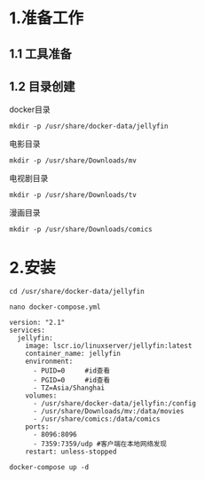 # 1.准备工作

## 1.1 工具准备


## 1.2 目录创建
docker目录
```
mkdir -p /usr/share/docker-data/jellyfin
```

电影目录
```
mkdir -p /usr/share/Downloads/mv
```

电视剧目录
```
mkdir -p /usr/share/Downloads/tv
```

漫画目录
```
mkdir -p /usr/share/Downloads/comics
```

# 2.安装
```
cd /usr/share/docker-data/jellyfin
```

```
nano docker-compose.yml
```

```
version: "2.1"
services:
  jellyfin:
    image: lscr.io/linuxserver/jellyfin:latest
    container_name: jellyfin
    environment:
      - PUID=0     #id查看
      - PGID=0     #id查看
      - TZ=Asia/Shanghai
    volumes:
      - /usr/share/docker-data/jellyfin:/config
      - /usr/share/Downloads/mv:/data/movies
      - /usr/share/comics:/data/comics
    ports:
      - 8096:8096
      - 7359:7359/udp #客户端在本地网络发现
    restart: unless-stopped
```

```
docker-compose up -d
```
